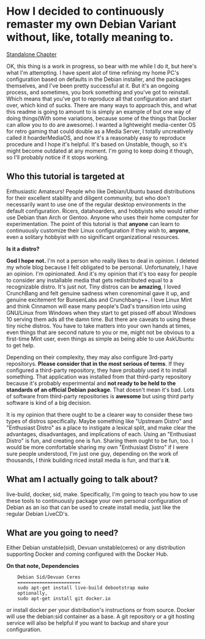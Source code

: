 How I decided to continuously remaster my own Debian Variant without, like, totally meaning to.
===============================================================================================

[Standalone Chapter](https://github.com/cmotc/hoarderMediaOS/blob/master/Tutorial/HOWTO.0.md)

OK, this thing is a work in progress, so bear with me while I do it, but here's
what I'm attempting. I have spent alot of time refining my home PC's
configuration based on defaults in the Debian installer, and the packages
themselves, and I've been pretty successful at it. But it's an ongoing process,
and sometimes, you bork something and you've got to reinstall. Which means that
you've got to reproduce all that configuration and start over, which kind of
sucks. There are many ways to approach this, and what this readme is going to
amount to is simply an example of but one way of doing things(With some
variations, because some of the things that Docker can allow you to do are
awesome). I wanted a lightweight media-center OS for retro gaming that could
double as a Media Server, I totally uncreatively called it hoarderMediaOS, and
now it's a reasonably easy to reproduce procedure and I hope it's helpful. It's
based on Unstable, though, so it's might become outdated at any moment. I'm
going to keep doing it though, so I'll probably notice if it stops working.

Who this tutorial is targeted at
--------------------------------

Enthusiastic Amateurs! People who like Debian/Ubuntu based distributions for
their excellent stability and diligent community, but who don't necessarily
want to use one of the regular desktop environments in the default
configuration. Ricers, datahoarders, and hobbyists who would rather use Debian
than Arch or Gentoo. Anyone who uses their home computer for experimentation.
The point of this tutorial is that **anyone** can learn to continuously
customize their Linux configuration if they wish to, **anyone**, even a solitary
hobbyist with no significant organizational resources.

**Is it a distro?**

**God I hope not.** I'm not a person who really likes to deal in opinion. I
deleted my whole blog because I felt obligated to be personal. Unfortunately,
I have an opinion. I'm opinionated. And it's my opinion that it's too easy for
people to consider any installable media that gets redistributed equal to a
recognizable distro. It's just not. Tiny distros can be **amazing**, I loved
CrunchBang and felt genuine sadness when corenominal gave it up, and genuine
excitement for BunsenLabs and Crunchbang++. I love Linux Mint and think
Cinnamon will ease many people's Dad's transition into using GNU/Linux from
Windows when they start to get pissed off about Windows 10 serving them ads
all the damn time. But there are caveats to using these tiny niche distros. You
have to take matters into your own hands at times, even things that are second
nature to you or me, might not be obvious to a first-time Mint user, even things
as simple as being able to use AskUbuntu to get help.

Depending on their complexity, they may also configure 3rd-party repositorys.
**Please consider that in the most serious of terms**. If they configured a
third-party repository, they have probably used it to install something. That
application was installed from that third-party repository because it's probably
experimental and **not ready to be held to the standards of an official Debian**
**package**. That doesn't mean it's bad. Lots of software from third-party
repositories is **awesome** but using third party software is kind of a big
decision.

It is my opinion that there ought to be a clearer way to consider these two
types of distros specifically. Maybe something like "Upstream Distro" and
"Enthusiast Distro" as a place to instigate a lexical split, and make clear the
advantages, disadvantages, and implications of each. Using an "Enthusiast
Distro" is fun, and creating one is fun. Sharing them ought to be fun, too.
I would be more comfortable sharing my own "Enthusiast Distro" if I were sure
people understood, I'm just one guy, depending on the work of thousands, I think
building riced install media is fun, and that's **it**.

What am I actually going to talk about?
---------------------------------------

live-build, docker, sid, make. Specifically, I'm going to teach you how to use
these tools to continuously package your own personal configuration of Debian
as an iso that can be used to create install media, just like the regular Debian
LiveCD's.

What are you going to need?
---------------------------

Either Debian unstable(sid), Devuan unstable(ceres) or any distribution
supporting Docker and coming configured with the Docker Hub.

**On that note, Dependencies**

        Debian Sid/Devuan Ceres
        =======================
        sudo apt-get install live-build debootstrap make
        optionally,
        sudo apt-get install git docker.io

or install docker per your distribution's instructions or from source. Docker
will use the debian:sid container as a base. A git repository or a git hosting
service will also be helpful if you want to backup and share your configuration.
